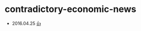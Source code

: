# contradictory-economic-news

* 2016.04.25 [:+1:](http://www.spiegel.de/wirtschaft/unternehmen/ifo-index-faellt-im-april-ueberraschend-a-1089056.html)

